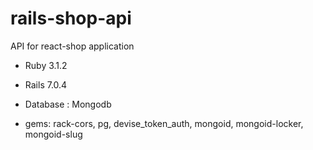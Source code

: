 # rails-shop-api

API for react-shop application

* Ruby 3.1.2

* Rails 7.0.4

* Database : Mongodb

* gems: rack-cors, pg, devise_token_auth, mongoid, mongoid-locker, mongoid-slug
